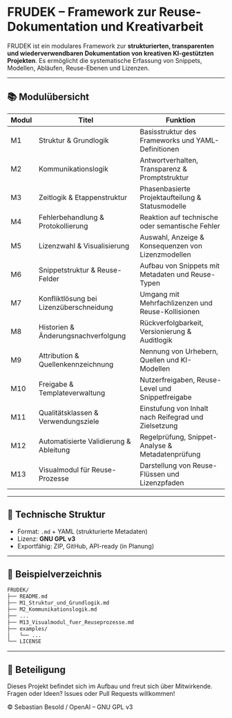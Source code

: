 # FRUDEK – Framework zur Reuse-Dokumentation und Kreativarbeit

FRUDEK ist ein modulares Framework zur **strukturierten, transparenten und wiederverwendbaren Dokumentation von kreativen KI-gestützten Projekten**. Es ermöglicht die systematische Erfassung von Snippets, Modellen, Abläufen, Reuse-Ebenen und Lizenzen.

---

## 📚 Modulübersicht

| Modul | Titel | Funktion |
|-------|------------------------------|------------------------------------------------|
| M1 | Struktur & Grundlogik | Basisstruktur des Frameworks und YAML-Definitionen |
| M2 | Kommunikationslogik | Antwortverhalten, Transparenz & Promptstruktur |
| M3 | Zeitlogik & Etappenstruktur | Phasenbasierte Projektaufteilung & Statusmodelle |
| M4 | Fehlerbehandlung & Protokollierung | Reaktion auf technische oder semantische Fehler |
| M5 | Lizenzwahl & Visualisierung | Auswahl, Anzeige & Konsequenzen von Lizenzmodellen |
| M6 | Snippetstruktur & Reuse-Felder | Aufbau von Snippets mit Metadaten und Reuse-Typen |
| M7 | Konfliktlösung bei Lizenzüberschneidung | Umgang mit Mehrfachlizenzen und Reuse-Kollisionen |
| M8 | Historien & Änderungsnachverfolgung | Rückverfolgbarkeit, Versionierung & Auditlogik |
| M9 | Attribution & Quellenkennzeichnung | Nennung von Urhebern, Quellen und KI-Modellen |
| M10 | Freigabe & Templateverwaltung | Nutzerfreigaben, Reuse-Level und Snippetfreigabe |
| M11 | Qualitätsklassen & Verwendungsziele | Einstufung von Inhalt nach Reifegrad und Zielsetzung |
| M12 | Automatisierte Validierung & Ableitung | Regelprüfung, Snippet-Analyse & Metadatenprüfung |
| M13 | Visualmodul für Reuse-Prozesse | Darstellung von Reuse-Flüssen und Lizenzpfaden |

---

## 🔧 Technische Struktur

- Format: `.md` + YAML (strukturierte Metadaten)  
- Lizenz: **GNU GPL v3**  
- Exportfähig: ZIP, GitHub, API-ready (in Planung)

---

## 📄 Beispielverzeichnis

```bash
FRUDEK/
├── README.md
├── M1_Struktur_und_Grundlogik.md
├── M2_Kommunikationslogik.md
├── ...
├── M13_Visualmodul_fuer_Reuseprozesse.md
├── examples/
│   └── ...
└── LICENSE
```

---

## 🌱 Beteiligung

Dieses Projekt befindet sich im Aufbau und freut sich über Mitwirkende.  
Fragen oder Ideen? Issues oder Pull Requests willkommen!

© Sebastian Besold / OpenAI – GNU GPL v3
